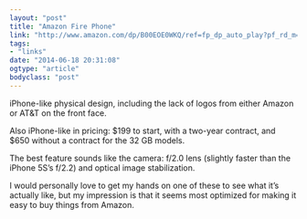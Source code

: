 ```yaml
---
layout: "post"
title: "Amazon Fire Phone"
link: "http://www.amazon.com/dp/B00EOE0WKQ/ref=fp_dp_auto_play?pf_rd_m=ATVPDKIKX0DER&pf_rd_s=gateway-center-column&pf_rd_r=0TVTDRVSM4V6KEDVBKRV&pf_rd_t=101&pf_rd_p=1827756642&pf_rd_i=507846"
tags: 
- "links"
date: "2014-06-18 20:31:08"
ogtype: "article"
bodyclass: "post"
---
```


iPhone-like physical design, including the lack of logos from either Amazon or AT&T on the front face.

Also iPhone-like in pricing: $199 to start, with a two-year contract, and $650 without a contract for the 32 GB models.

The best feature sounds like the camera: f/2.0 lens (slightly faster than the iPhone 5S’s f/2.2) and optical image stabilization.

I would personally love to get my hands on one of these to see what it’s actually like, but my impression is that it seems most optimized for making it easy to buy things from Amazon.
